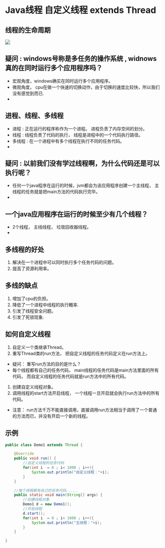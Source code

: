 # Java线程 自定义线程 extends Thread

## 线程的生命周期

![](https://eden-notes-pic-hosting.oss-cn-shenzhen.aliyuncs.com/notes/images/20240122004229.png)


## 疑问 : windows号称是多任务的操作系统 , widnows真的在同时运行多个应用程序吗？

* 宏观角度，windows确实在同时运行多个应用程序。
* 微观角度， cpu在做一个快速的切换动作，由于切换的速度比较快，所以我们没有感觉到而已.
* 
## 进程、线程、多线程

* 进程 : 正在运行的程序称作为一个进程。  进程负责了内存空间的划分。
* 线程 : 线程负责了代码的执行， 线程是进程中的一个代码执行路径。
* 多线程 : 在一个进程中有多个线程在执行不同的任务代码。
* 
## 疑问 : 以前我们没有学过线程啊，为什么代码还是可以执行呢？

* 任何一个java程序在运行的时候，jvm都会为该应用程序创建一个主线程， 主线程的任务就是把main方法的代码执行完毕。
* 
## 一个java应用程序在运行的时候至少有几个线程？

* 2个线程，  主线线程，  垃圾回收器线程。
* 
## 多线程的好处

1. 解决在一个进程中可以同时执行多个任务代码的问题。
2. 提高了资源利用率。

## 多线的缺点

1. 增加了cpu的负担。
2. 降低了一个进程中线程的执行概率.
3. 引发了线程安全问题。
4. 引发了死锁现象.

## 如何自定义线程

1. 自定义一个类继承Thread。
2. 重写Thread类的run方法， 把自定义线程的任务代码定义在run方法上。
* 疑问： 重写run方法的目的是什么？
* 每个线程都有自己的任务代码， main线程的任务代码是main方法里面的所有代码， 而自定义线程的任务代码就是run方法中的所有代码。
1. 创建自定义线程对象。
2. 调用线程的start方法开启线程， 一个线程一旦开启就会执行run方法中的所有代码。
* 注意： run方法千万不能直接调用，直接调用run方法相当于调用了一个普通的方法而已，并没有开启一个新的线程。

## 示例
``` java
public class Demo1 extends Thread {

	@Override
	public void run() {
		//自定义线程的任务代码
		for(int i  = 0 ; i< 1000 ; i++){
			System.out.println("自定义线程："+i);
		}
	}

	//每个线程都有自己的任务代码.....
	public static void main(String[] args) {
		//创建线程对象
		Demo1 d = new Demo1();
		//开启线程
		d.start();
		for(int i  = 0 ; i< 1000 ; i++){
			System.out.println("主线程："+i);
		}
	}

}
```